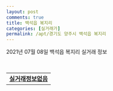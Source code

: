 ```yaml
---
layout: post
comments: true
title: 백석읍 복지리
categories: [실거래가]
permalink: /apt/경기도 양주시 백석읍 복지리
---
```


2021년 07월 08일 백석읍 복지리 실거래 정보

<script type="text/javascript">
  google.charts.load('current', {'packages':['corechart']});
  google.charts.setOnLoadCallback(drawChart);

  function drawChart() {
    var data = google.visualization.arrayToDataTable([['거래일', '매매', '전월세', '전매'], ['20-07', 13, 8, 0], ['20-08', 6, 10, 0], ['20-09', 15, 9, 0], ['20-10', 24, 12, 0], ['20-11', 10, 6, 0], ['20-12', 31, 8, 0], ['21-01', 27, 4, 0], ['21-02', 43, 7, 0], ['21-03', 36, 10, 0], ['21-04', 46, 10, 0], ['21-05', 26, 9, 0], ['21-06', 16, 5, 0], ['21-07', 1, 0, 0]]);

    var options = {
      title: '최근 1년간 유형별 거래량 추이',
      legend: { position: 'bottom' }
    };

    var chart = new google.visualization.LineChart(document.getElementById('columnchart_material'));
    chart.draw(data, (options));년간 
  }
</script>

<div id="columnchart_material" style="width: 95%; margin-left: -35px; display: block"></div>
<br>
<table>
  <tr>
    <td colspan="4" style="font-weight: bold;"><a href="https://search.naver.com/search.naver?query=백석읍 복지리 실거래정보없음">실거래정보없음</a></td>
  </tr>
    
</table>
    